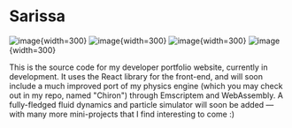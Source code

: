 # Sarissa

![image](https://github.com/Argyraspides/Sarissa/assets/95353936/faba7c27-0798-40ee-a43d-537bf23ee20b){width=300} ![image](https://github.com/Argyraspides/Sarissa/assets/95353936/88658146-38ca-4dc7-896f-4166f3aed94a){width=300} ![image](https://github.com/Argyraspides/Sarissa/assets/95353936/bd56954d-c437-493e-9231-f8ed43eeab45){width=300} ![image](https://github.com/Argyraspides/Sarissa/assets/95353936/6e619ad7-d610-431d-9c0f-76ac519d074b){width=300}


This is the source code for my developer portfolio website, currently in development. It uses the React library for the front-end, and will
soon include a much improved port of my physics engine (which you may check out in my repo, named "Chiron") through Emscriptem and WebAssembly. 
A fully-fledged fluid dynamics and particle simulator will soon be added — with many more mini-projects that I find interesting to come :)
